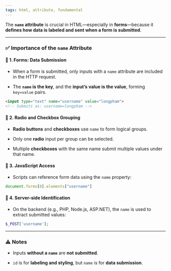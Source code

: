 ```yaml
---
tags: html, attribute, fundamental
---
```


The **`name` attribute** is crucial in HTML—especially in **forms**—because it **defines how data is labeled and sent when a form is submitted**.

---

### ✅ Importance of the `name` Attribute

#### 🔹 1. **Forms: Data Submission**

- When a form is submitted, only inputs with a `name` attribute are included in the HTTP request.
    
- The **`name` is the key**, and the **input’s value is the value**, forming `key=value` pairs.
    

```html
<input type="text" name="username" value="longpham">
<!-- Submits as: username=longpham -->
```

#### 🔹 2. **Radio and Checkbox Grouping**

- **Radio buttons** and **checkboxes** use `name` to form logical groups.
    
- Only one **radio** input per group can be selected.
    
- Multiple **checkboxes** with the same name submit multiple values under that name.
    

#### 🔹 3. **JavaScript Access**

- Scripts can reference form data using the `name` property:
    

```js
document.forms[0].elements["username"]
```

#### 🔹 4. **Server-side Identification**

- On the backend (e.g., PHP, Node.js, ASP.NET), the `name` is used to extract submitted values:
    

```php
$_POST['username'];
```

---

### ⚠️ Notes

- Inputs **without a `name`** are **not submitted**.
    
- `id` is for **labeling and styling**, but `name` is for **data submission**.
    